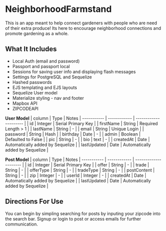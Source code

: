 # NeighborhoodFarmstand

This is an app meant to help connect gardeners with people who are need of their extra produce!
Its here to encourage neighborhood connections and promote gardening as a whole.

## What It Includes

* Local Auth (email and password)
* Passport and passport local
* Sessions for saving user info and displaying flash messages
* Settings for PostgreSQL and Sequelize
* Hashed passwords
* EJS templating and EJS layouts
* Sequelize User model
* Materialize styling - nav and footer
* Mapbox API
* ZIPCODEAPI

**User Model**
| column | Type | Notes
| ----------- | ------------ | --------------------- |
| id | Integer | Serial Primary Key |
| firstName | String | Required Length > 1 |
| lastName | String | - |
| email | String | Unique Login |
| password | String | Hash |
| birthday | Date | - |
| admin | Boolean | Defaulted to False |
| pic | String | - |
| bio | text | - |
| createdAt | Date | Automatically added by Sequelize |
| lastUpdated | Date | Automatically added by Sequelize |

**Post Model**
| column | Type | Notes
| ----------- | ------------ | --------------------- |
| id | Integer | Serial Primary Key |
| offer | String | - |
| trade | String | - |
| offerType | String | - |
| tradeType | String | - |
| postContent | String | - |
| zip | Integer | - |
| userId | Integer | - |
| createdAt | Date | Automatically added by Sequelize |
| lastUpdated | Date | Automatically added by Sequelize |

## Directions For Use

You can begin by simpling searching for posts by inputing your zipcode into the search bar.
Signup or login to post or access emails for further communication.
